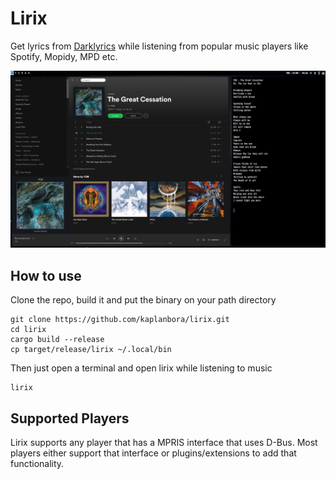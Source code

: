 # Lirix
Get lyrics from [Darklyrics](http://www.darklyrics.com) while listening from popular music players like Spotify, Mopidy, MPD etc. 

![Screenshot](https://github.com/kaplanbora/lirix/blob/master/lirix.jpg)

## How to use
Clone the repo, build it and put the binary on your path directory
```
git clone https://github.com/kaplanbora/lirix.git
cd lirix
cargo build --release
cp target/release/lirix ~/.local/bin
```

Then just open a terminal and open lirix while listening to music
```
lirix
```

## Supported Players
Lirix supports any player that has a MPRIS interface that uses D-Bus. Most players either support that interface or plugins/extensions to add that functionality.
